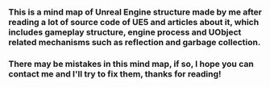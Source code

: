 ### This is a mind map of Unreal Engine structure made by me after reading a lot of source code of UE5 and articles about it, which includes gameplay structure, engine process and UObject related mechanisms such as reflection and garbage collection. 
### There may be mistakes in this mind map, if so, I hope you can contact me and I'll try to fix them, thanks for reading!
